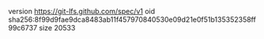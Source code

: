 version https://git-lfs.github.com/spec/v1
oid sha256:8f99d9fae9dca8483ab11f457970840530e09d21e0f51b135352358ff99c6737
size 20533
